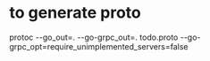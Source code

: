 # to generate proto

protoc --go_out=. --go-grpc_out=. todo.proto --go-grpc_opt=require_unimplemented_servers=false